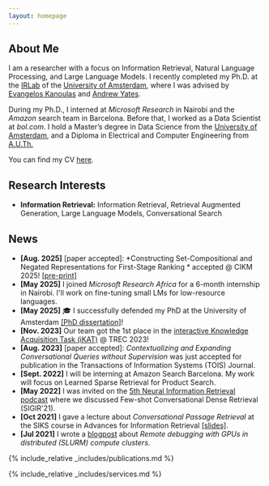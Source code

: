 ```yaml
---
layout: homepage
---
```


## About Me

I am a researcher with a focus on Information Retrieval, Natural Language Processing, and Large Language Models. I recently completed my Ph.D. at the <a href="https://irlab.science.uva.nl/">IRLab</a> of the <a href="https://uva.nl/">University of Amsterdam</a>, where I was advised by <a href="https://staff.fnwi.uva.nl/e.kanoulas/">Evangelos Kanoulas</a> and <a href="https://andrewyates.net/">Andrew Yates</a>.

During my Ph.D., I interned at *Microsoft Research* in Nairobi and the *Amazon* search team in Barcelona. Before that, I worked as a Data Scientist at *bol.com*. I hold a Master’s degree in Data Science from the <a href="https://www.uva.nl/">University of Amsterdam</a>, and a Diploma in Electrical and Computer Engineering from <a href="https://www.auth.gr/en/">A.U.Th.</a>

You can find my CV <a href="https://krasakis.com/assets/files/Krasakis_CV.pdf">here</a>.

## Research Interests

- **Information Retrieval:** Information Retrieval, Retrieval Augmented Generation, Large Language Models, Conversational Search

## News

- **[Aug. 2025]** [paper accepted]: *Constructing Set-Compositional and Negated Representations for First-Stage Ranking * accepted @ CIKM 2025! <a href="https://arxiv.org/abs/2501.07679">[pre-print]</a>
- **[May 2025]**  I joined *Microsoft Research Africa* for a 6-month internship in Nairobi. I'll work on fine-tuning small LMs for low-resource languages.
- **[May 2025]**  🎓	I successfully defended my PhD at the University of Amsterdam <a href="https://hdl.handle.net/11245.1/d7389fa3-6ba2-49f7-9564-2c8c607d9288">[PhD dissertation]</a>!
- **[Nov. 2023]** Our team got the 1st place in the <a href="https://www.trecikat.com/">interactive Knowledge Acquisition Task (iKAT)</a> @ TREC 2023!
- **[Aug. 2023]** [paper accepted]: *Contextualizing and Expanding Conversational Queries without Supervision* was just accepted for publication in the Transactions of Information Systems (TOIS) Journal.
- **[Sept. 2022]** I will be interning at Amazon Search Barcelona. My work will focus on Learned Sparse Retrieval for Product Search.
- **[May 2022]** I was invited on the <a href="https://www.youtube.com/watch?v=0q7aHGyXe5k">5th Neural Information Retrieval podcast</a> where we discussed Few-shot Conversational Dense Retrieval (SIGIR'21).
- **[Oct 2021]** I gave a lecture about *Conversational Passage Retrieval* at the SIKS course in Advances for Information Retrieval <a href="https://github.com/littlewine/ConversationalPassageRetrieval/blob/main/SIKS%20-%20Conversational%20Passage%20Retrieval.pdf">[slides]</a>.
- **[Jul 2021]**  I wrote a <a href="https://medium.com/@tony.littlewine/remote-debugging-with-gpus-in-distributed-slurm-compute-clusters-948b32234daa">blogpost</a> about *Remote debugging with GPUs in distributed (SLURM) compute clusters*</a>.

 
{% include_relative _includes/publications.md %}

{% include_relative _includes/services.md %}
